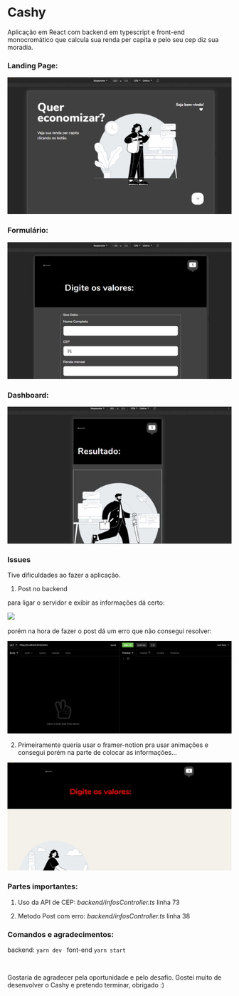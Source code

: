 # Cashy

Aplicação em React com backend em typescript e front-end monocromático que calcula sua renda per capita e pelo seu cep diz sua moradia.

### Landing Page:

<img src="/readmeFiles/Landing.gif">

### Formulário:

<img src="/readmeFiles/Form.gif">

### Dashboard:

<img src="/readmeFiles/Dashboard.gif">

### Issues

Tive dificuldades ao fazer a aplicação.

1. Post no backend

para ligar o servidor e exibir as informações dá certo:

<img src="/readmeFiles/issues/issues_server_list.PNG">

porém na hora de fazer o post dá um erro que não consegui resolver:

<img src="https://github.com/juan-20/Cashy/blob/main/readmeFiles/issues/issue_server_list.PNG">

<br/>

2. Primeiramente queria usar o framer-notion pra usar animações e consegui porém na parte de colocar as informações...

<img src="/readmeFiles/issues/framer-notion.gif">

### Partes importantes:

1. Uso da API de CEP:
_backend/infosController.ts_ linha 73

2. Metodo Post com erro:
_backend/infosController.ts_ linha 38

### Comandos e agradecimentos:

backend:
```yarn dev ```
font-end
```yarn start ```

<br/>

Gostaria de agradecer pela oportunidade e pelo desafio. Gostei muito de desenvolver o Cashy e pretendo terminar, obrigado :)
